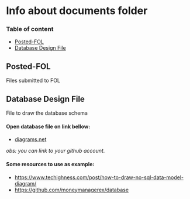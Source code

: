 # Info about documents folder

### Table of content

- [Posted-FOL](#posted-fol)
- [Database Design File](#database-design-file)

## Posted-FOL

Files submitted to FOL

## Database Design File

File to draw the database schema

#### Open database file on link bellow:

- [diagrams.net](https://app.diagrams.net/)

_obs: you can link to your github account._

#### Some resources to use as example:

- https://www.techighness.com/post/how-to-draw-no-sql-data-model-diagram/
- https://github.com/moneymanagerex/database

